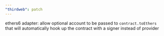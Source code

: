 ```yaml
---
"thirdweb": patch
---
```


ethers6 adapter: allow optional account to be passed to `contract.toEthers` that will automatically hook up the contract with a signer instead of provider
